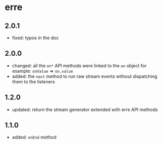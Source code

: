 # erre

## 2.0.1

- fixed: typos in the doc

## 2.0.0

- changed: all the `on*` API methods were linked to the `on` object for example: `onValue` => `on.value`
- added: the `next` method to run raw stream events without dispatching them to the listeners

## 1.2.0

- updated: return the stream generator extended with erre API methods

## 1.1.0

- added: `onEnd` method